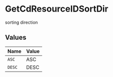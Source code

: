 # GetCdResourceIDSortDir

sorting direction


## Values

| Name   | Value  |
| ------ | ------ |
| `ASC`  | ASC    |
| `DESC` | DESC   |